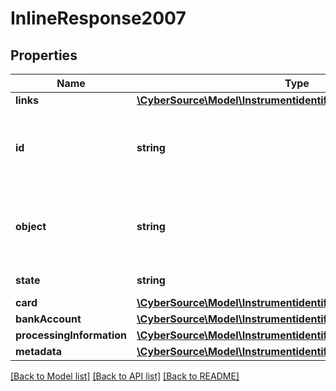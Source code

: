 # InlineResponse2007

## Properties
Name | Type | Description | Notes
------------ | ------------- | ------------- | -------------
**links** | [**\CyberSource\Model\InstrumentidentifiersLinks**](InstrumentidentifiersLinks.md) |  | [optional] 
**id** | **string** | Unique identification number assigned by CyberSource to the submitted request. | [optional] 
**object** | **string** | Describes type of token. For example: customer, paymentInstrument or instrumentIdentifier. | [optional] 
**state** | **string** | Current state of the token. | [optional] 
**card** | [**\CyberSource\Model\InstrumentidentifiersCard**](InstrumentidentifiersCard.md) |  | [optional] 
**bankAccount** | [**\CyberSource\Model\InstrumentidentifiersBankAccount**](InstrumentidentifiersBankAccount.md) |  | [optional] 
**processingInformation** | [**\CyberSource\Model\InstrumentidentifiersProcessingInformation**](InstrumentidentifiersProcessingInformation.md) |  | [optional] 
**metadata** | [**\CyberSource\Model\InstrumentidentifiersMetadata**](InstrumentidentifiersMetadata.md) |  | [optional] 

[[Back to Model list]](../README.md#documentation-for-models) [[Back to API list]](../README.md#documentation-for-api-endpoints) [[Back to README]](../README.md)


